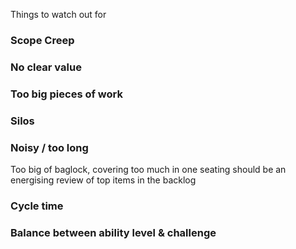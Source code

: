 
Things to watch out for

### Scope Creep

### No clear value

### Too big pieces of work

### Silos

### Noisy / too long
Too big of baglock, covering too much in one seating should be an energising review of top items in the backlog

### Cycle time

### Balance between ability level & challenge
